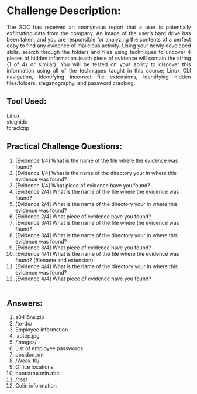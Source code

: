 # Challenge Description:
<div align="justify">
The SOC has received an anonymous report that a user is potentially exfiltrating data from the company. An image of the user’s hard drive has been taken, and you are responsible for analyzing the contents of a perfect copy to find any evidence of malicious activity. Using your newly developed skills, search through the folders and files using techniques to uncover 4 pieces of hidden information (each piece of evidence will contain the string {1 of 4} or similar). You will be tested on your ability to discover this information using all of the techniques taught in this course; Linux CLI navigation, identifying incorrect file extensions, identifying hidden files/folders, steganography, and password cracking.
</div>

## Tool Used:
Linux <br>
steghide <br>
fcrackzip <br>

## Practical Challenge Questions:
1. [Evidence 1/4] What is the name of the file where the evidence was found? <br>
2. [Evidence 1/4] What is the name of the directory your in where this evidence was found? <br>
3. [Evidence 1/4] What piece of evidence have you found? <br>
4. [Evidence 2/4] What is the name of the file where the evidence was found? <br>
5. [Evidence 2/4] What is the name of the directory your in where this evidence was found? <br>
6. [Evidence 2/4] What piece of evidence have you found? <br>
7. [Evidence 3/4] What is the name of the file where the evidence was found? <br>
8. [Evidence 3/4] What is the name of the directory your in where this evidence was found? <br>
9. [Evidence 3/4] What piece of evidence have you found? <br>
10. [Evidence 4/4] What is the name of the file where the evidence was found? (filename and extension) <br>
11. [Evidence 4/4] What is the name of the directory your in where this evidence was found? <br>
12. [Evidence 4/4] What piece of evidence have you found? <br><br>

## Answers:
1. a0415ns.zip <br>
2. /to-do/ <br>
3. Employee information <br>
4. laptop.jpg <br>
5. /Images/ <br>
6. List of employee passwords <br>
7. posidon.xml <br>
8. /Week 10/ <br>
9. Office locations <br>
10. bootstrap.min.abc <br>
11. /css/ <br>
12. Colin information <br>










